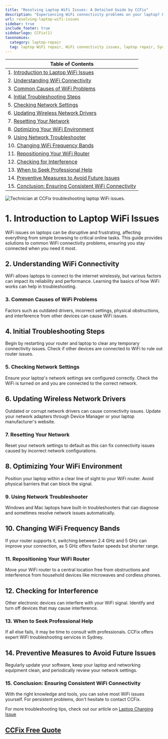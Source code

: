 ```yaml
---
title: "Resolving Laptop WiFi Issues: A Detailed Guide by CCFix"
description: "Experiencing WiFi connectivity problems on your laptop? Follow our comprehensive guide to diagnose and fix common WiFi issues. Visit CCFix in Sydney for expert assistance or get a free quote online!"
url: resolving-laptop-wifi-issues
sidebar: true
include_footer: true
sidebarlogo: CCFix(1)
taxonomies:
  category: laptop-repair
  tag: laptop WiFi repair, WiFi connectivity issues, laptop repair, Sydney
---
```


| **Table of Contents**                                               |
|---------------------------------------------------------------------|
| 1. [Introduction to Laptop WiFi Issues](#1-introduction-to-laptop-wifi-issues) |
| 2. [Understanding WiFi Connectivity](#2-understanding-wifi-connectivity) |
| 3. [Common Causes of WiFi Problems](#3-common-causes-of-wifi-problems) |
| 4. [Initial Troubleshooting Steps](#4-initial-troubleshooting-steps) |
| 5. [Checking Network Settings](#5-checking-network-settings) |
| 6. [Updating Wireless Network Drivers](#6-updating-wireless-network-drivers) |
| 7. [Resetting Your Network](#7-resetting-your-network) |
| 8. [Optimizing Your WiFi Environment](#8-optimizing-your-wifi-environment) |
| 9. [Using Network Troubleshooter](#9-using-network-troubleshooter) |
| 10. [Changing WiFi Frequency Bands](#10-changing-wifi-frequency-bands) |
| 11. [Repositioning Your WiFi Router](#11-repositioning-your-wifi-router) |
| 12. [Checking for Interference](#12-checking-for-interference) |
| 13. [When to Seek Professional Help](#13-when-to-seek-professional-help) |
| 14. [Preventive Measures to Avoid Future Issues](#14-preventive-measures-to-avoid-future-issues) |
| 15. [Conclusion: Ensuring Consistent WiFi Connectivity](#15-conclusion-ensuring-consistent-wifi-connectivity) |

![Technician at CCFix troubleshooting laptop WiFi issues.](/images/ccfix-laptop-wifi-troubleshooting.webp "CCFix technician troubleshooting laptop WiFi issues, showcasing expert network solutions in a professional environment.")

# **1. Introduction to Laptop WiFi Issues**
WiFi issues on laptops can be disruptive and frustrating, affecting everything from simple browsing to critical online tasks. This guide provides solutions to common WiFi connectivity problems, ensuring you stay connected when you need it most.

## **2. Understanding WiFi Connectivity**
WiFi allows laptops to connect to the internet wirelessly, but various factors can impact its reliability and performance. Learning the basics of how WiFi works can help in troubleshooting.

### **3. Common Causes of WiFi Problems**
Factors such as outdated drivers, incorrect settings, physical obstructions, and interference from other devices can cause WiFi issues.

## **4. Initial Troubleshooting Steps**
Begin by restarting your router and laptop to clear any temporary connectivity issues. Check if other devices are connected to WiFi to rule out router issues.

### **5. Checking Network Settings**
Ensure your laptop's network settings are configured correctly. Check the WiFi is turned on and you are connected to the correct network.

## **6. Updating Wireless Network Drivers**
Outdated or corrupt network drivers can cause connectivity issues. Update your network adapters through Device Manager or your laptop manufacturer's website.

### **7. Resetting Your Network**
Reset your network settings to default as this can fix connectivity issues caused by incorrect network configurations.

## **8. Optimizing Your WiFi Environment**
Position your laptop within a clear line of sight to your WiFi router. Avoid physical barriers that can block the signal.

### **9. Using Network Troubleshooter**
Windows and Mac laptops have built-in troubleshooters that can diagnose and sometimes resolve network issues automatically.

## **10. Changing WiFi Frequency Bands**
If your router supports it, switching between 2.4 GHz and 5 GHz can improve your connection, as 5 GHz offers faster speeds but shorter range.

### **11. Repositioning Your WiFi Router**
Move your WiFi router to a central location free from obstructions and interference from household devices like microwaves and cordless phones.

## **12. Checking for Interference**
Other electronic devices can interfere with your WiFi signal. Identify and turn off devices that may cause interference.

### **13. When to Seek Professional Help**
If all else fails, it may be time to consult with professionals. CCFix offers expert WiFi troubleshooting services in Sydney.

## **14. Preventive Measures to Avoid Future Issues**
Regularly update your software, keep your laptop and networking equipment clean, and periodically review your network settings.

### **15. Conclusion: Ensuring Consistent WiFi Connectivity**
With the right knowledge and tools, you can solve most WiFi issues yourself. For persistent problems, don't hesitate to contact CCFix.


For more troubleshooting tips, check out our article on [Laptop Charging Issue](https://ccfix.com.au/how-to-repair-laptop-battery-not-charging/)


 ## [CCFix Free Quote](https://form.jotform.com/241402975332857)

